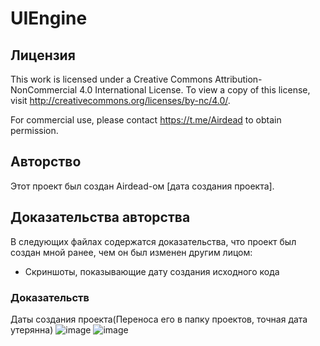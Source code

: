 # UIEngine

## Лицензия
This work is licensed under a Creative Commons Attribution-NonCommercial 4.0 International License. To view a copy of this license, visit http://creativecommons.org/licenses/by-nc/4.0/.

For commercial use, please contact https://t.me/Airdead to obtain permission.

## Авторство
Этот проект был создан Airdead-ом [дата создания проекта]. 

## Доказательства авторства
В следующих файлах содержатся доказательства, что проект был создан мной ранее, чем он был изменен другим лицом:
- Скриншоты, показывающие дату создания исходного кода

### Доказательств 

Даты создания проекта(Переноса его в папку проектов, точная дата утерянна)
![image](https://github.com/AirDead/UIEngine/assets/160431936/8a7ff1b9-0705-4e53-a329-2c0ba4f65f62)
![image](https://github.com/AirDead/UIEngine/assets/160431936/49f8085d-f124-4041-959e-491efad322c2)


